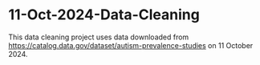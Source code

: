 # 11-Oct-2024-Data-Cleaning

This data cleaning project uses data downloaded from https://catalog.data.gov/dataset/autism-prevalence-studies on 11 October 2024.
